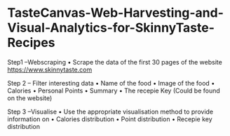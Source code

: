 # TasteCanvas-Web-Harvesting-and-Visual-Analytics-for-SkinnyTaste-Recipes

Step1 –Webscraping
• Scrape the data of the first 30 pages of the website https://www.skinnytaste.com

Step 2 – Filter interesting data
• Name of the food
• Image of the food
• Calories
• Personal Points
• Summary
• The recepie Key (Could be found on the website)

Step 3 –Visualise
• Use the appropriate visualisation method to provide information on
• Calories distribution
• Point distribution
• Recepie key distribution
